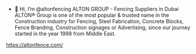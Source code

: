 - 👋 Hi, I’m @altonfencing
ALTON GROUP - Fencing Suppliers in Dubai
ALTON® Group is one of the most popular & trusted name in the Construction industry for Fencing, Steel Fabrication, Concrete Blocks, Fence Branding, Construction signages or Advertising, since our journey started in the year 1998 from Middle East.

https://altonfence.com/
